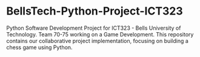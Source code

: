 # BellsTech-Python-Project-ICT323
Python Software Development Project for ICT323 - Bells University of Technology.  Team 70-75 working on a Game Development.  This repository contains our collaborative project implementation, focusing on building a chess game using Python.
